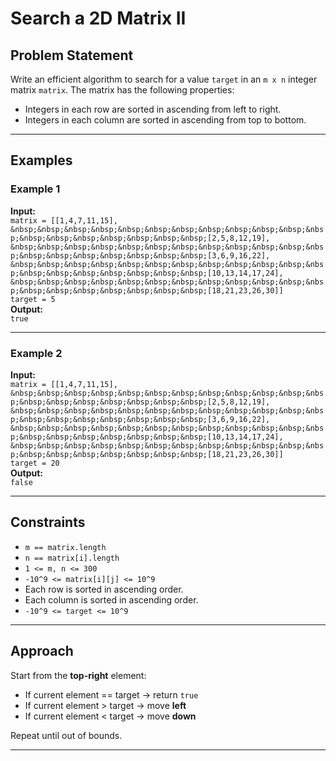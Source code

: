 # Search a 2D Matrix II

## Problem Statement

Write an efficient algorithm to search for a value `target` in an `m x n` integer matrix `matrix`. The matrix has the following properties:

- Integers in each row are sorted in ascending from left to right.
- Integers in each column are sorted in ascending from top to bottom.

---

## Examples

### Example 1  
**Input:**  
`matrix = [[1,4,7,11,15],  
&nbsp;&nbsp;&nbsp;&nbsp;&nbsp;&nbsp;&nbsp;&nbsp;&nbsp;&nbsp;&nbsp;&nbsp;&nbsp;&nbsp;&nbsp;&nbsp;&nbsp;&nbsp;&nbsp;[2,5,8,12,19],  
&nbsp;&nbsp;&nbsp;&nbsp;&nbsp;&nbsp;&nbsp;&nbsp;&nbsp;&nbsp;&nbsp;&nbsp;&nbsp;&nbsp;&nbsp;&nbsp;&nbsp;&nbsp;&nbsp;[3,6,9,16,22],  
&nbsp;&nbsp;&nbsp;&nbsp;&nbsp;&nbsp;&nbsp;&nbsp;&nbsp;&nbsp;&nbsp;&nbsp;&nbsp;&nbsp;&nbsp;&nbsp;&nbsp;&nbsp;&nbsp;[10,13,14,17,24],  
&nbsp;&nbsp;&nbsp;&nbsp;&nbsp;&nbsp;&nbsp;&nbsp;&nbsp;&nbsp;&nbsp;&nbsp;&nbsp;&nbsp;&nbsp;&nbsp;&nbsp;&nbsp;&nbsp;[18,21,23,26,30]]`  
`target = 5`  
**Output:**  
`true`

---

### Example 2  
**Input:**  
`matrix = [[1,4,7,11,15],  
&nbsp;&nbsp;&nbsp;&nbsp;&nbsp;&nbsp;&nbsp;&nbsp;&nbsp;&nbsp;&nbsp;&nbsp;&nbsp;&nbsp;&nbsp;&nbsp;&nbsp;&nbsp;&nbsp;[2,5,8,12,19],  
&nbsp;&nbsp;&nbsp;&nbsp;&nbsp;&nbsp;&nbsp;&nbsp;&nbsp;&nbsp;&nbsp;&nbsp;&nbsp;&nbsp;&nbsp;&nbsp;&nbsp;&nbsp;&nbsp;[3,6,9,16,22],  
&nbsp;&nbsp;&nbsp;&nbsp;&nbsp;&nbsp;&nbsp;&nbsp;&nbsp;&nbsp;&nbsp;&nbsp;&nbsp;&nbsp;&nbsp;&nbsp;&nbsp;&nbsp;&nbsp;[10,13,14,17,24],  
&nbsp;&nbsp;&nbsp;&nbsp;&nbsp;&nbsp;&nbsp;&nbsp;&nbsp;&nbsp;&nbsp;&nbsp;&nbsp;&nbsp;&nbsp;&nbsp;&nbsp;&nbsp;&nbsp;[18,21,23,26,30]]`  
`target = 20`  
**Output:**  
`false`

---

## Constraints

- `m == matrix.length`  
- `n == matrix[i].length`  
- `1 <= m, n <= 300`  
- `-10^9 <= matrix[i][j] <= 10^9`  
- Each row is sorted in ascending order.  
- Each column is sorted in ascending order.  
- `-10^9 <= target <= 10^9`

---

## Approach

Start from the **top-right** element:
- If current element == target → return `true`
- If current element > target → move **left**
- If current element < target → move **down**

Repeat until out of bounds.

---
